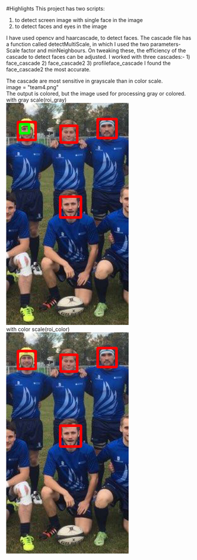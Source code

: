 #Highlights
This project has two scripts: 
1) to detect screen image with single face in the image 
2) to detect faces and eyes in the image

I have used opencv and haarcascade, to detect faces.
The cascade file has a function called detectMultiScale, in which I used the two parameters- Scale factor and minNeighbours. 
On tweaking these, the efficiency of the cascade to detect faces can be adjusted.
I worked with three cascades:- 1) face_cascade 2) face_cascade2 3) profileface_cascade
I found the face_cascade2 the most accurate.

The cascade are most sensitive in grayscale than in color scale.
<br>image = "team4.png"
<br>The output is colored, but the image used for processing gray or colored.
<br>with gray scale(roi_gray)
<br><img src = result/gray.png>
<br>with color scale(roi_color)
<br><img src = result/color.png>
